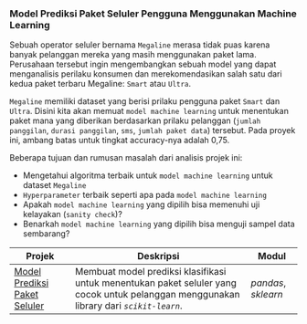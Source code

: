 ### Model Prediksi Paket Seluler Pengguna Menggunakan Machine Learning

Sebuah operator seluler bernama `Megaline` merasa tidak puas karena banyak pelanggan mereka yang 
masih menggunakan paket lama. Perusahaan tersebut ingin mengembangkan sebuah 
model yang dapat menganalisis perilaku konsumen dan merekomendasikan salah satu 
dari kedua paket terbaru Megaline: `Smart` atau `Ultra`.

`Megaline` memiliki dataset yang berisi prilaku pengguna paket `Smart` dan `Ultra`. Disini kita akan memuat `model machine learning` untuk menentukan paket mana yang diberikan berdasarkan prilaku pelanggan (`jumlah panggilan`, `durasi panggilan`, `sms`, `jumlah paket data`) tersebut. Pada proyek ini, ambang batas untuk tingkat accuracy-nya adalah 0,75. 

Beberapa tujuan dan rumusan masalah dari analisis projek ini:
- Mengetahui algoritma terbaik untuk `model machine learning` untuk dataset `Megaline`
- `Hyperparameter` terbaik seperti apa pada `model machine learning`
- Apakah `model machine learning` yang dipilih bisa memenuhi uji kelayakan (`sanity check`)?
- Benarkah `model machine learning` yang dipilih bisa menguji sampel data sembarang?

| Projek | Deskripsi | Modul |
| ------- | ------- | ------- |
| [Model Prediksi Paket Seluler](https://github.com/fuadraharjo/TripleTen_IND/blob/main/Projek-05%20-%20Model%20Prediksi%20Paket%20Seluler/Model%20prediksi%20paket%20seluler%20pengguna%20menggunakan%20machine%20learning.ipynb) | Membuat model prediksi klasifikasi untuk menentukan paket seluler yang cocok untuk pelanggan menggunakan library dari *`scikit-learn`*. | *pandas*, *sklearn* |